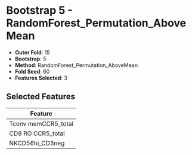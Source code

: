 # Bootstrap 5 - RandomForest_Permutation_AboveMean

- **Outer Fold**: 15
- **Bootstrap**: 5
- **Method**: RandomForest_Permutation_AboveMean
- **Fold Seed**: 60
- **Features Selected**: 3

## Selected Features

| Feature |
|---------|
| Tconv memCCR5_total |
| CD8 RO CCR5_total |
| NKCD56hi_CD3neg |

